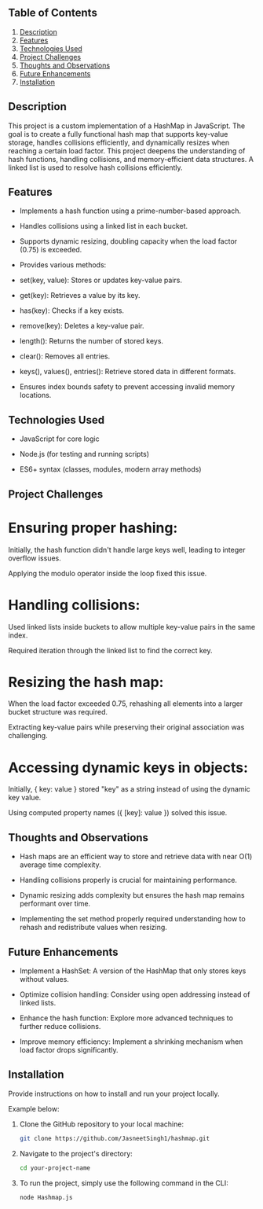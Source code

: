 ## Table of Contents

1. [Description](#description)
1. [Features](#features)
1. [Technologies Used](#technologies-used)
1. [Project Challenges](#project-challenges)
1. [Thoughts and Observations](#thoughts-and-observations)
1. [Future Enhancements](#future-enhancements)
1. [Installation](#installation)

## Description

This project is a custom implementation of a HashMap in JavaScript. The goal is to create a fully functional hash map that supports key-value storage, handles collisions efficiently, and dynamically resizes when reaching a certain load factor. This project deepens the understanding of hash functions, handling collisions, and memory-efficient data structures. A linked list is used to resolve hash collisions efficiently.


## Features

- Implements a hash function using a prime-number-based approach.

- Handles collisions using a linked list in each bucket.

- Supports dynamic resizing, doubling capacity when the load factor (0.75) is exceeded.

- Provides various methods:

- set(key, value): Stores or updates key-value pairs.

- get(key): Retrieves a value by its key.

- has(key): Checks if a key exists.

- remove(key): Deletes a key-value pair.

- length(): Returns the number of stored keys.

- clear(): Removes all entries.

- keys(), values(), entries(): Retrieve stored data in different formats.

- Ensures index bounds safety to prevent accessing invalid memory locations.

## Technologies Used

- JavaScript for core logic

- Node.js (for testing and running scripts)

- ES6+ syntax (classes, modules, modern array methods)

## Project Challenges

# Ensuring proper hashing:

Initially, the hash function didn't handle large keys well, leading to integer overflow issues.

Applying the modulo operator inside the loop fixed this issue.

# Handling collisions:

Used linked lists inside buckets to allow multiple key-value pairs in the same index.

Required iteration through the linked list to find the correct key.

# Resizing the hash map:

When the load factor exceeded 0.75, rehashing all elements into a larger bucket structure was required.

Extracting key-value pairs while preserving their original association was challenging.

# Accessing dynamic keys in objects:

Initially, { key: value } stored "key" as a string instead of using the dynamic key value.

Using computed property names ({ [key]: value }) solved this issue.

## Thoughts and Observations

- Hash maps are an efficient way to store and retrieve data with near O(1) average time complexity.

- Handling collisions properly is crucial for maintaining performance.

- Dynamic resizing adds complexity but ensures the hash map remains performant over time.

- Implementing the set method properly required understanding how to rehash and redistribute values when resizing.

## Future Enhancements

- Implement a HashSet: A version of the HashMap that only stores keys without values.

- Optimize collision handling: Consider using open addressing instead of linked lists.

- Enhance the hash function: Explore more advanced techniques to further reduce collisions.

- Improve memory efficiency: Implement a shrinking mechanism when load factor drops significantly.

## Installation

Provide instructions on how to install and run your project locally.

Example below:

1. Clone the GitHub repository to your local machine:

   ```bash
   git clone https://github.com/JasneetSingh1/hashmap.git
   ```

2. Navigate to the project's directory:

   ```bash
   cd your-project-name
   ```

3. To run the project, simply use the following command in the CLI:

   ```bash
   node Hashmap.js
   ```
